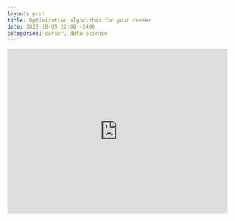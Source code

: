 ```yaml
---
layout: post
title: Optimization algorithms for your career
date: 2021-10-05 12:00 -0400
categories: career, data science
---
```

<iframe src="https://www.linkedin.com/embed/feed/update/urn:li:ugcPost:6851296275393077248" height="378" width="504" frameborder="0" allowfullscreen="" title="Embedded post"></iframe>
